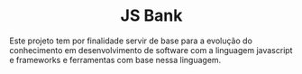 <h1 align="center">JS Bank</h1>
<p>Este projeto tem por finalidade servir de base para a evolução do conhecimento em desenvolvimento de software com a linguagem javascript e frameworks e ferramentas com base nessa linguagem.</p>